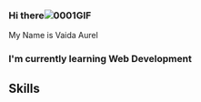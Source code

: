 ### Hi there![0001GIF](https://user-images.githubusercontent.com/64326133/219596129-5d25dfa7-b4f3-4899-b8c1-70a641fdad22.gif )





  My Name is Vaida Aurel

### I'm currently learning Web Development

## Skills


<!--
**vaidanicu/vaidanicu** is a ✨ _special_ ✨ repository because its `README.md` (this file) appears on your GitHub profile.

Here are some ideas to get you started:

- 🔭 I’m currently working on ...
- 🌱 I’m currently learning ...
- 👯 I’m looking to collaborate on ...
- 🤔 I’m looking for help with ...
- 💬 Ask me about ...
- 📫 How to reach me: ...
- 😄 Pronouns: ...
- ⚡ Fun fact: ...
-->
